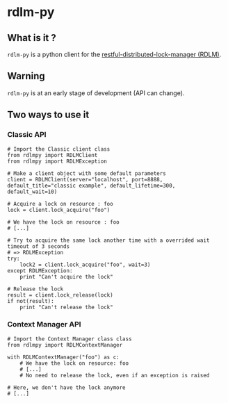 # rdlm-py

## What is it ?

`rdlm-py` is a python client for the [restful-distributed-lock-manager (RDLM)](https://github.com/thefab/restful-distributed-lock-manager).

## Warning

`rdlm-py` is at an early stage of development (API can change).

## Two ways to use it 

### Classic API

    # Import the Classic client class
    from rdlmpy import RDLMClient
    from rdlmpy import RDLMException

    # Make a client object with some default parameters
    client = RDLMClient(server="localhost", port=8888, default_title="classic example", default_lifetime=300, default_wait=10)

    # Acquire a lock on resource : foo
    lock = client.lock_acquire("foo")

    # We have the lock on resource : foo
    # [...]

    # Try to acquire the same lock another time with a overrided wait timeout of 3 seconds
    # => RDLMException 
    try:
        lock2 = client.lock_acquire("foo", wait=3)
    except RDLMException:
        print "Can't acquire the lock"

    # Release the lock
    result = client.lock_release(lock)
    if not(result):
        print "Can't release the lock"

### Context Manager API

    # Import the Context Manager class class
    from rdlmpy import RDLMContextManager

    with RDLMContextManager("foo") as c:
        # We have the lock on resource: foo
        # [...]
        # No need to release the lock, even if an exception is raised

    # Here, we don't have the lock anymore
    # [...]

